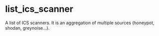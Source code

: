 # list_ics_scanner
A list of ICS scanners. It is an aggregation of multiple sources (honeypot, shodan, greynoise...).
